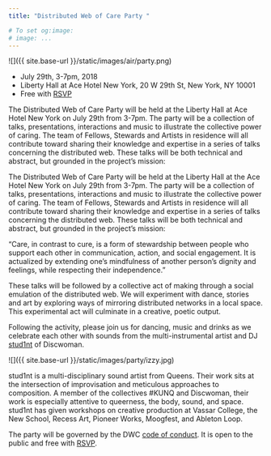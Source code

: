 ```yaml
---
title: "Distributed Web of Care Party "

# To set og:image:
# image: ...
---
```

 ![]({{ site.base-url }}/static/images/air/party.png)

 - July 29th, 3-7pm, 2018 
 - Liberty Hall at Ace Hotel New York, 20 W 29th St, New York, NY 10001
 - Free with [RSVP](https://www.eventbrite.com/e/distributed-web-of-care-party-tickets-47220143721)

The Distributed Web of Care Party will be held at the Liberty Hall at Ace Hotel New York on July 29th from 3-7pm. The party will be a collection of talks, presentations, interactions and music to illustrate the collective power of caring. The team of Fellows, Stewards and Artists in residence will all contribute toward sharing their knowledge and expertise in a series of talks concerning the distributed web. These talks will be both technical and abstract, but grounded in the project’s mission:

The Distributed Web of Care Party will be held at the Liberty Hall at the Ace Hotel New York on July 29th from 3-7pm. The party will be a collection of talks, presentations, interactions and music to illustrate the collective power of caring. The team of Fellows, Stewards and Artists in residence will all contribute toward sharing their knowledge and expertise in a series of talks concerning the distributed web. These talks will be both technical and abstract, but grounded in the project’s mission:

“Care, in contrast to cure, is a form of stewardship between people who support each other in communication, action, and social engagement. It is actualized by extending one’s mindfulness of another person’s dignity and feelings, while respecting their independence.”

These talks will be followed by a collective act of making through a social emulation of the distributed web. We will experiment with dance, stories and art by exploring ways of mirroring distributed networks in a local space. This experimental act will culminate in a creative, poetic output.

Following the activity, please join us for dancing, music and drinks as we celebrate each other with sounds from the multi-instrumental artist and DJ [stud1nt](http://stud1nt.nyc/) of Discwoman.

![]({{ site.base-url }}/static/images/party/izzy.jpg)

stud1nt is a multi-disciplinary sound artist from Queens. Their work sits at the intersection of improvisation and meticulous approaches to composition. A member of the collectives #KUNQ and Discwoman, their work is especially attentive to queerness, the body, sound, and space. stud1nt has given workshops on creative production at Vassar College, the New School, Recess Art, Pioneer Works, Moogfest, and Ableton Loop.

The party will be governed by the DWC [code of conduct](https://dwc-tchoi8.hashbase.io/posts/coc/). It is open to the public and free with [RSVP](https://www.eventbrite.com/e/distributed-web-of-care-party-tickets-47220143721).